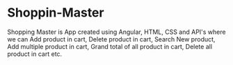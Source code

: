# Shoppin-Master
Shopping Master is App created using Angular, HTML, CSS and API's where we can Add product in cart, Delete product in cart, Search New product, Add multiple product in cart, Grand total of all product in cart, Delete all product in cart etc.
